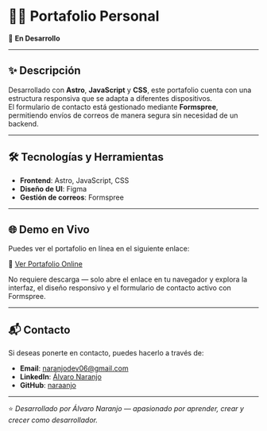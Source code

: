 # 🧑‍💻 Portafolio Personal

🚧 **En Desarrollo**

---

## ✨ Descripción

Desarrollado con **Astro**, **JavaScript** y **CSS**, este portafolio cuenta con una estructura responsiva que se adapta a diferentes dispositivos.  
El formulario de contacto está gestionado mediante **Formspree**, permitiendo envíos de correos de manera segura sin necesidad de un backend.

---

## 🛠 Tecnologías y Herramientas

- **Frontend**: Astro, JavaScript, CSS  
- **Diseño de UI**: Figma  
- **Gestión de correos**: Formspree  

---

## 🌐 Demo en Vivo

Puedes ver el portafolio en línea en el siguiente enlace:  

🔗 [Ver Portafolio Online](https://naraanjo.github.io/Portfolio/)

No requiere descarga — solo abre el enlace en tu navegador y explora la interfaz, el diseño responsivo y el formulario de contacto activo con Formspree.

---

## 📬 Contacto

Si deseas ponerte en contacto, puedes hacerlo a través de:

- **Email**: [naranjodev06@gmail.com](mailto:naranjodev06@gmail.com)  
- **LinkedIn**: [Álvaro Naranjo](https://www.linkedin.com/in/alvaro-naranjo-rodr%C3%ADguez-177264381/)  
- **GitHub**: [naraanjo](https://github.com/naraanjo)

---

⭐️ *Desarrollado por Álvaro Naranjo — apasionado por aprender, crear y crecer como desarrollador.*
